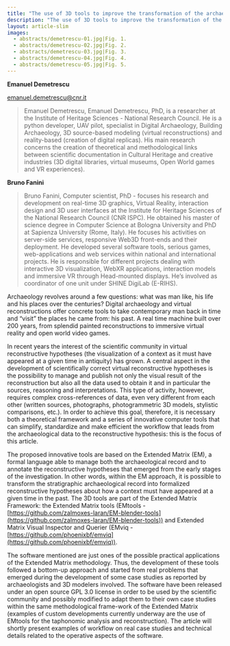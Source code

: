 ```yaml
---
title: "The use of 3D tools to improve the transformation of the archaeological record into a virtual reconstruction: EMtools and EMviq open source software"
description: "The use of 3D tools to improve the transformation of the archaeological record into a virtual reconstruction: EMtools and EMviq open source software"
layout: article-slim
images:
  - abstracts/demetrescu-01.jpg|Fig. 1. 
  - abstracts/demetrescu-02.jpg|Fig. 2. 
  - abstracts/demetrescu-03.jpg|Fig. 3. 
  - abstracts/demetrescu-04.jpg|Fig. 4. 
  - abstracts/demetrescu-05.jpg|Fig. 5.
---
```


**Emanuel Demetrescu**

[emanuel.demetrescu@cnr.it](mailto:emanuel.demetrescu@cnr.it)

> Emanuel Demetrescu, Emanuel Demetrescu, PhD, is a researcher at the Institute of Heritage Sciences - National Research Council. He is a python developer, UAV pilot, specialist in Digital Archaeology, Building Archaeology, 3D source-based modeling (virtual reconstructions) and reality-based (creation of digital replicas). His main research concerns the creation of theoretical and methodological links between scientific documentation in Cultural Heritage and creative industries (3D digital libraries, virtual museums, Open World games and VR experiences).

**Bruno Fanini**

> Bruno Fanini, Computer scientist, PhD - focuses his research and development on real-time 3D graphics, Virtual Reality, interaction design and 3D user interfaces at the Institute for Heritage Sciences of the National Research Council (CNR ISPC). He obtained his master of science degree in Computer Science at Bologna University and PhD at Sapienza University (Rome, Italy). He focuses his activities on server-side services, responsive Web3D front-ends and their deployment. He developed several software tools, serious games, web-applications and web services within national and international projects. He is responsible for different projects dealing with interactive 3D visualization, WebXR applications, interaction models and immersive VR through Head-mounted displays. He’s involved as coordinator of one unit under SHINE DigiLab (E-RIHS).

Archaeology revolves around a few questions: what was man like, his life and his places over the centuries? Digital archaeology and virtual reconstructions offer concrete tools to take contemporary man back in time and “visit” the places he came from: his past. A real time machine built over 200 years, from splendid painted reconstructions to immersive virtual reality and open world video games. 

In recent years the interest of the scientific community in virtual reconstructive hypotheses (the visualization of a context as it must have appeared at a given time in antiquity) has grown. A central aspect in the development of scientifically correct virtual reconstructive hypotheses is the possibility to manage and publish not only the visual result of the reconstruction but also all the data used to obtain it and in particular the sources, reasoning and interpretations. This type of activity, however, requires complex cross-references of data, even very different from each other (written sources, photographs, photogrammetric 3D models, stylistic comparisons, etc.). In order to achieve this goal, therefore, it is necessary both a theoretical framework  and a series of innovative computer tools that can simplify, standardize and make efficient the workflow that leads from the archaeological data to the reconstructive hypothesis: this is the focus of this article. 

The proposed innovative tools are based on the Extended Matrix (EM), a formal language able to manage both the archaeological record and to annotate the reconstructive hypotheses that emerged from the early stages of the investigation. In other words, within the EM approach, it is possible to transform the stratigraphic archaeological record into formalized reconstructive hypotheses about how a context must have appeared at a given time in the past. The 3D tools are part of the Extended Matrix Framework: the Extended Matrix tools (EMtools - [https://github.com/zalmoxes-laran/EM-blender-tools](https://github.com/zalmoxes-laran/EM-blender-tools)) and Extended Matrix Visual Inspector and Querier (EMviq - [https://github.com/phoenixbf/emviq](https://github.com/phoenixbf/emviq)).

The software mentioned are just ones of the possible practical applications of the Extended Matrix methodology. Thus, the development of these tools followed a bottom-up approach and started from real problems that emerged during the development of some case studies as reported by archaeologists and 3D modelers involved. The software have been released under an open source GPL 3.0 license in order to be used by the scientific community and possibly modified to adapt them to their own case studies within the same methodological frame-work of the Extended Matrix (examples of custom developments currently underway are the use of EMtools for the taphonomic analysis and reconstruction). The article will shortly present examples of workflow  on real case studies and technical details related to the operative aspects of the software.